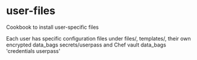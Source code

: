 # user-files

Cookbook to install user-specific files

Each user has specific configuration files under files/<username>,
templates/<username>, their own encrypted data_bags secrets/userpass and Chef vault data_bags
'credentials userpass'
